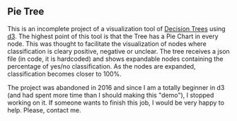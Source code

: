 ## Pie Tree

This is an incomplete project of a visualization tool of [Decision Trees](https://en.wikipedia.org/wiki/Decision_tree "Decision Tree - Wikipedia") using [d3](https://d3js.org/ "d3's Homepage"). The highest point of this tool is that the Tree has a Pie Chart in every node. This was thought to facilitate the visualization of nodes where classification is cleary positive, negative or unclear. The tree receives a json file (in code, it is hardcoded) and shows expandable nodes containing the percentage of yes/no classification. As the nodes are expanded, classification becomes closer to 100%.

The project was abandoned in 2016 and since I am a totally beginner in d3 (and had spent more time than I should making this "demo"), I stopped working on it. If someone wants to finish this job, I would be very happy to help. Please, contact me.
